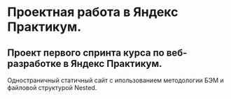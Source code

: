 # Проектная работа в Яндекс Практикум.
## Проект первого спринта курса по веб-разработке в Яндекс Практикум.

Одностраничный статичный сайт с ипользованием методологии БЭМ и файловой структурой Nested.
